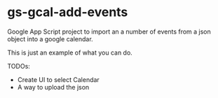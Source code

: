 # gs-gcal-add-events

Google App Script project to import an a number of events from a json object into a google calendar.

This is just an example of what you can do.

TODOs:
* Create UI to select Calendar
* A way to upload the json
